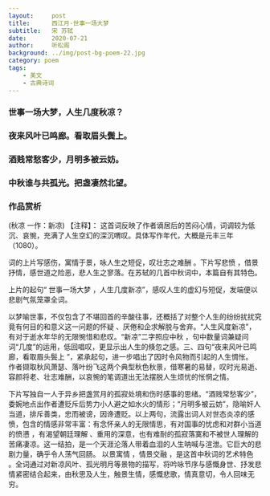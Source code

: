 ```yaml
---
layout:     post
title:      西江月·世事一场大梦
subtitle:   宋 苏轼
date:       2020-07-21
author:     听松阁
background: ../img/post-bg-poem-22.jpg
category: poem
tags:
    - 美文
    - 古典诗词
---
```



### 世事一场大梦，人生几度秋凉？
### 夜来风叶已鸣廊。看取眉头鬓上。
### 酒贱常愁客少，月明多被云妨。
### 中秋谁与共孤光。把盏凄然北望。


### 作品赏析
(秋凉 一作：新凉)
【注释】：
这首词反映了作者谪居后的苦闷心情，词调较为低沉、哀惋，充满了人生空幻的深沉喟叹。具体写作年代，大概是元丰三年（1080）。

词的上片写感伤，寓情于景，咏人生之短促，叹壮志之难酬 。下片写悲愤 ，借景抒情，感世道之险恶，悲人生之寥落。在苏轼的几首中秋词中，本篇自有其特色。

上片的起句“ 世事一场大梦 ，人生几度新凉”，感叹人生的虚幻与短促，发端便以悲剧气氛笼罩全词。

以梦喻世事，不仅包含了不堪回首的辛酸往事，还概括了对整个人生的纷纷扰扰究竟有何目的和意义这一问题的怀疑 、厌倦和企求解脱与舍弃。“人生风度新凉”，有对于逝水年华的无限惋惜和悲叹。“新凉”二字照应中秋 ，句中数量词兼疑问词“几度”的运用，低回唱叹，更显示出人生的倏忽之感。三、四句“夜来风叶已鸣廊，看取眉头鬓上 ”，紧承起句，进一步唱出了因时令风物而引起的人生惆怅。
作者撷取秋风萧瑟、落叶纷飞这两个典型秋色秋景，借寒暑的易替，叹时光易逝、容颜将老、壮志难酬，以哀惋的笔调道出无法摆脱人生烦忧的怅惘之情。

下片写独自一人于异乡把盏赏月的孤寂处境和伤时感事的思绪。“酒贱常愁客少”，委婉地点出作者遭贬斥后势力小人避之如水火的情形；“月明多被云妨”，隐喻奸人当道，排斥善类，忠而被谤，因谗遭贬。以上两句，流露出词人对世态炎凉的感愤，包含的情感非常丰富：有念怀亲人的无限情思，有对国事的忧虑和对群小当道的愤懑 ，有渴望朝廷理解 、重用的深意，也有难耐的孤寂落寞和不被世人理解的苦痛凄凉。这一结拍，是一个天涯沦落人带着血泪的人生呐喊与渲泄。它巨大的悲剧力量，确乎令人荡气回肠。
以景寓情 ，情景交融 ，是这首中秋词的艺术特色 。全词通过对新凉风叶、孤光明月等景物的描写，将吟咏节序与感慨身世、抒发悲情紧密结合起来，由秋思及人生，触景生情，感慨悲歌，情真意切，令人回味无穷。
